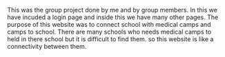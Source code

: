 This was the group project done by me and by group members. In this we have incuded a login page and inside this we have many other pages. The purpose of this website was to connect school with medical camps and camps to school. There are many schools who needs medical camps to held in there school but it is difficult to find them. so this website is like a connectivity between them.
